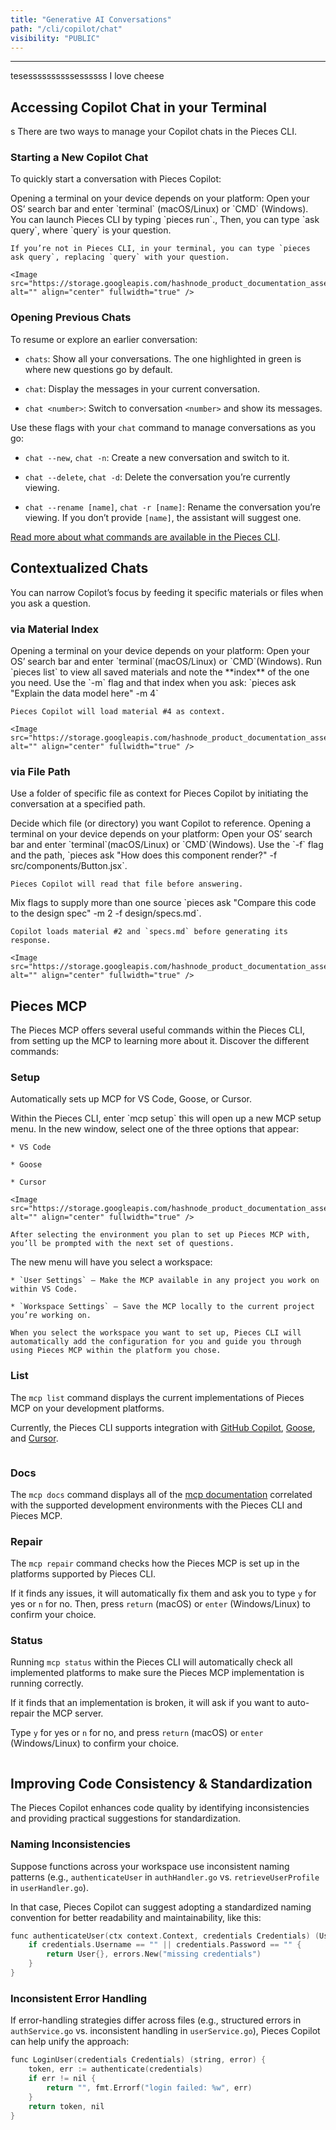 ```yaml
---
title: "Generative AI Conversations"
path: "/cli/copilot/chat"
visibility: "PUBLIC"
---
```

***
tesessssssssssessssss I love cheese
## Accessing Copilot Chat in your Terminal
s
There are two ways to manage your Copilot chats in the Pieces CLI.

### Starting a New Copilot Chat

To quickly start a conversation with Pieces Copilot:

<Steps>
  <Step title="Open a Terminal">
    Opening a terminal on your device depends on your platform: Open your OS’ search bar and enter `terminal` (macOS/Linux) or `CMD` (Windows).
  </Step>

  <Step title="Enter Ask Command">
    You can launch Pieces CLI by typing `pieces run`., Then, you can type `ask query`, where `query` is your question.

    If you’re not in Pieces CLI, in your terminal, you can type `pieces ask query`, replacing `query` with your question.

    <Image src="https://storage.googleapis.com/hashnode_product_documentation_assets/cli_assets/pieces_copilot/chat/ask_pieces.gif" alt="" align="center" fullwidth="true" />
  </Step>
</Steps>

### Opening Previous Chats

To resume or explore an earlier conversation:

* `chats`: Show all your conversations. The one highlighted in green is where new questions go by default.

* `chat`: Display the messages in your current conversation.

* `chat <number>`: Switch to conversation `<number>` and show its messages.

Use these flags with your `chat` command to manage conversations as you go:

* `chat --new`, `chat -n`: Create a new conversation and switch to it.

* `chat --delete`, `chat -d`: Delete the conversation you’re currently viewing.

* `chat --rename [name]`, `chat -r [name]`: Rename the conversation you’re viewing. If you don’t provide `[name]`, the assistant will suggest one.

[Read more about what commands are available in the Pieces CLI](https://docs.pieces.app/products/cli/commands).

## Contextualized Chats

You can narrow Copilot’s focus by feeding it specific materials or files when you ask a question.

### via Material Index

<Steps>
  <Step title="Open a Terminal">
    Opening a terminal on your device depends on your platform: Open your OS’ search bar and enter `terminal`(macOS/Linux) or `CMD`(Windows).
  </Step>

  <Step title="List your materials">
    Run `pieces list` to view all saved materials and note the **index** of the one you need.
  </Step>

  <Step title="Ask with a Material">
    Use the `-m` flag and that index when you ask: `pieces ask "Explain the data model here" -m 4`

    Pieces Copilot will load material #4 as context.

    <Image src="https://storage.googleapis.com/hashnode_product_documentation_assets/cli_assets/pieces_copilot/chat/pieces_context_chat.gif" alt="" align="center" fullwidth="true" />
  </Step>
</Steps>

### via File Path

Use a folder of specific file as context for Pieces Copilot by initiating the conversation at a specified path.

<Steps>
  <Step title="Select Your File or Folder">
    Decide which file (or directory) you want Copilot to reference.
  </Step>

  <Step title="Open a Terminal">
    Opening a terminal on your device depends on your platform: Open your OS’ search bar and enter `terminal`(macOS/Linux) or `CMD`(Windows).
  </Step>

  <Step title="Ask with a File">
    Use the `-f` flag and the path, `pieces ask "How does this component render?" -f src/components/Button.jsx`.

    Pieces Copilot will read that file before answering.
  </Step>

  <Step title="Provide Multiple Contexts">
    Mix flags to supply more than one source `pieces ask "Compare this code to the design spec" -m 2 -f design/specs.md`.

    Copilot loads material #2 and `specs.md` before generating its response.

    <Image src="https://storage.googleapis.com/hashnode_product_documentation_assets/cli_assets/pieces_copilot/chat/adding_file.png" alt="" align="center" fullwidth="true" />
  </Step>
</Steps>

## Pieces MCP

The Pieces MCP offers several useful commands within the Pieces CLI, from setting up the MCP to learning more about it. Discover the different commands:

### Setup

Automatically sets up MCP for VS Code, Goose, or Cursor.

<Steps>
  <Step title="Enter MCP Command">
    Within the Pieces CLI, enter `mcp setup` this will open up a new MCP setup menu.
  </Step>

  <Step title="Select MCP Platform">
    In the new window, select one of the three options that appear:

    * VS Code

    * Goose

    * Cursor

    <Image src="https://storage.googleapis.com/hashnode_product_documentation_assets/cli_assets/pieces_copilot/chat/selecting_mcp_option.png" alt="" align="center" fullwidth="true" />

    After selecting the environment you plan to set up Pieces MCP with, you’ll be prompted with the next set of questions.
  </Step>

  <Step title="Select Workspace">
    The new menu will have you select a workspace:

    * `User Settings` — Make the MCP available in any project you work on within VS Code.

    * `Workspace Settings` — Save the MCP locally to the current project you’re working on.

    When you select the workspace you want to set up, Pieces CLI will automatically add the configuration for you and guide you through using Pieces MCP within the platform you chose.
  </Step>
</Steps>

### List

The `mcp list` command displays the current implementations of Pieces MCP on your development platforms.

Currently, the Pieces CLI supports integration with [GitHub Copilot](https://docs.pieces.app/products/mcp/github-copilot), [Goose](https://docs.pieces.app/products/mcp/goose), and [Cursor](https://docs.pieces.app/products/mcp/cursor).

<Image src="https://storage.googleapis.com/hashnode_product_documentation_assets/cli_assets/pieces_copilot/chat/mcp_list.png" alt="" align="center" fullwidth="true" />

### Docs

The `mcp docs` command displays all of the [mcp documentation](https://docs.pieces.app/products/mcp/get-started) correlated with the supported development environments with the Pieces CLI and Pieces MCP.

### Repair

The `mcp repair` command checks how the Pieces MCP is set up in the platforms supported by Pieces CLI.

If it finds any issues, it will automatically fix them and ask you to type `y` for yes or `n` for no. Then, press `return` (macOS) or `enter` (Windows/Linux) to confirm your choice.

### Status

Running `mcp status` within the Pieces CLI will automatically check all implemented platforms to make sure the Pieces MCP implementation is running correctly.

If it finds that an implementation is broken, it will ask if you want to auto-repair the MCP server.

Type `y` for yes or `n` for no, and press `return` (macOS) or `enter` (Windows/Linux) to confirm your choice.

<Image src="https://storage.googleapis.com/hashnode_product_documentation_assets/cli_assets/pieces_copilot/chat/finish_setup_mcp.png" alt="" align="center" fullwidth="true" />

## Improving Code Consistency & Standardization

The Pieces Copilot enhances code quality by identifying inconsistencies and providing practical suggestions for standardization.

### Naming Inconsistencies

Suppose functions across your workspace use inconsistent naming patterns (e.g., `authenticateUser` in `authHandler.go` vs. `retrieveUserProfile` in `userHandler.go`).

In that case, Pieces Copilot can suggest adopting a standardized naming convention for better readability and maintainability, like this:

```c
func authenticateUser(ctx context.Context, credentials Credentials) (User, error) {
    if credentials.Username == "" || credentials.Password == "" {
        return User{}, errors.New("missing credentials")
    }
}
```

### Inconsistent Error Handling

If error-handling strategies differ across files (e.g., structured errors in `authService.go` vs. inconsistent handling in `userService.go`), Pieces Copilot can help unify the approach:

```c
func LoginUser(credentials Credentials) (string, error) {
    token, err := authenticate(credentials)
    if err != nil {
        return "", fmt.Errorf("login failed: %w", err)
    }
    return token, nil
}
```
